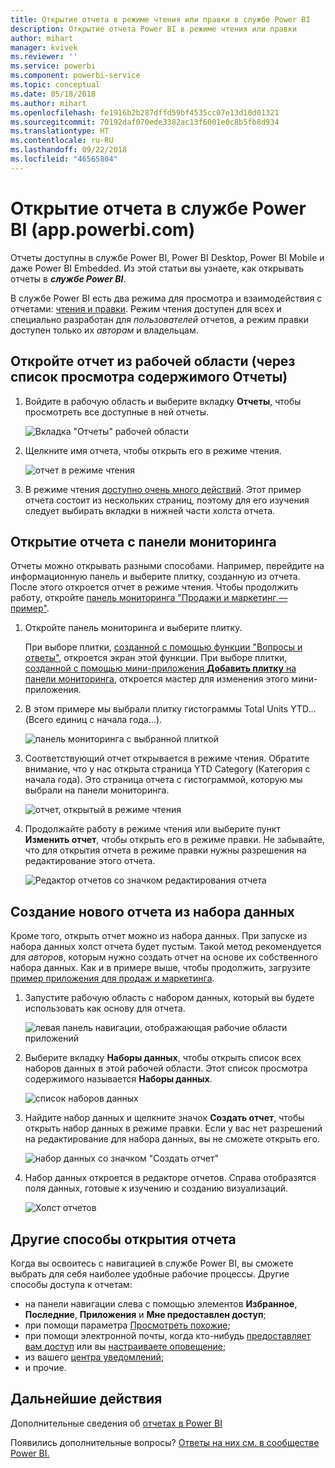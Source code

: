 ```yaml
---
title: Открытие отчета в режиме чтения или правки в службе Power BI
description: Открытие отчета Power BI в режиме чтения или правки
author: mihart
manager: kvivek
ms.reviewer: ''
ms.service: powerbi
ms.component: powerbi-service
ms.topic: conceptual
ms.date: 05/18/2018
ms.author: mihart
ms.openlocfilehash: fe1916b2b287dffd59bf4535cc07e13d10d01321
ms.sourcegitcommit: 70192daf070ede3382ac13f6001e0c8b5fb8d934
ms.translationtype: HT
ms.contentlocale: ru-RU
ms.lasthandoff: 09/22/2018
ms.locfileid: "46565804"
---
```

# <a name="open-a-report-in-power-bi-service-apppowerbicom"></a>Открытие отчета в службе Power BI (app.powerbi.com)
Отчеты доступны в службе Power BI, Power BI Desktop, Power BI Mobile и даже Power BI Embedded. Из этой статьи вы узнаете, как открывать отчеты в ***службе Power BI***.

В службе Power BI есть два режима для просмотра и взаимодействия с отчетами: [чтения и правки](end-user-reading-view.md). Режим чтения доступен для всех и специально разработан для *пользователей* отчетов, а режим правки доступен только их *авторам* и владельцам. 

## <a name="open-a-report-from-a-workspace-via-the-reports-content-view-list"></a>Откройте отчет из рабочей области (через список просмотра содержимого **Отчеты**)

1. Войдите в рабочую область и выберите вкладку **Отчеты**, чтобы просмотреть все доступные в ней отчеты.  
   
   ![Вкладка "Отчеты" рабочей области](./media/end-user-report-open/power-bi-open-report.png)
2. Щелкните имя отчета, чтобы открыть его в режиме чтения.  
   
    ![отчет в режиме чтения](./media/end-user-report-open/power-bi-reading-view.png)
3. В режиме чтения [доступно очень много действий](end-user-reading-view.md).  Этот пример отчета состоит из нескольких страниц, поэтому для его изучения следует выбирать вкладки в нижней части холста отчета. 

## <a name="open-a-report-from-a-dashboard"></a>Открытие отчета с панели мониторинга
Отчеты можно открывать разными способами. Например, перейдите на информационную панель и выберите плитку, созданную из отчета.  После этого откроется отчет в режиме чтения. Чтобы продолжить работу, откройте [панель мониторинга "Продажи и маркетинг — пример"](../sample-datasets.md).

1. Откройте панель мониторинга и выберите плитку.

   При выборе плитки, [созданной с помощью функции "Вопросы и ответы"](../service-dashboard-pin-tile-from-q-and-a.md), откроется экран этой функции. При выборе плитки, [созданной с помощью мини-приложения **Добавить плитку** на панели мониторинга](../service-dashboard-add-widget.md), откроется мастер для изменения этого мини-приложения.  

2.  В этом примере мы выбрали плитку гистограммы Total Units YTD... (Всего единиц с начала года...).

    ![панель мониторинга с выбранной плиткой](./media/end-user-report-open/power-bi-dashboard.png)

3.  Соответствующий отчет открывается в режиме чтения. Обратите внимание, что у нас открыта страница YTD Category (Категория с начала года). Это страница отчета с гистограммой, которую мы выбрали на панели мониторинга.

    ![отчет, открытый в режиме чтения](./media/end-user-report-open/power-bi-report.png)

4. Продолжайте работу в режиме чтения или выберите пункт **Изменить отчет**, чтобы открыть его в режиме правки. Не забывайте, что для открытия отчета в режиме правки нужны разрешения на редактирование этого отчета.

    ![Редактор отчетов со значком редактирования отчета](./media/end-user-report-open/power-bi-edit-report.png)

## <a name="create-a-brand-new-report-from-a-dataset"></a>Создание нового отчета из набора данных
Кроме того, открыть отчет можно из набора данных. При запуске из набора данных холст отчета будет пустым. Такой метод рекомендуется для *авторов*, которым нужно создать отчет на основе их собственного набора данных. Как и в примере выше, чтобы продолжить, загрузите [пример приложения для продаж и маркетинга](../sample-datasets.md).

1. Запустите рабочую область с набором данных, который вы будете использовать как основу для отчета.

   ![левая панель навигации, отображающая рабочие области приложений](./media/end-user-report-open/power-bi-workspace.png)

2. Выберите вкладку **Наборы данных**, чтобы открыть список всех наборов данных в этой рабочей области. Этот список просмотра содержимого называется **Наборы данных**.
   
   ![список наборов данных](./media/end-user-report-open/power-bi-dataset.png)

1. Найдите набор данных и щелкните значок **Создать отчет**, чтобы открыть набор данных в режиме правки. Если у вас нет разрешений на редактирование для набора данных, вы не сможете открыть его. 
   
    ![набор данных со значком "Создать отчет"](./media/end-user-report-open/power-bi-create-report.png)

3. Набор данных откроется в редакторе отчетов. Справа отобразятся поля данных, готовые к изучению и созданию визуализаций. 

   ![Холст отчетов](./media/end-user-report-open/power-bi-blank-canvas.png)

##  <a name="still-more-ways-to-open-a-report"></a>Другие способы открытия отчета
Когда вы освоитесь с навигацией в службе Power BI, вы сможете выбрать для себя наиболее удобные рабочие процессы. Другие способы доступа к отчетам:
- на панели навигации слева с помощью элементов **Избранное**, **Последние**, **Приложения** и **Мне предоставлен доступ**; 
- при помощи параметра [Просмотреть похожие](end-user-related.md);
- при помощи электронной почты, когда кто-нибудь [предоставляет вам доступ](../service-share-reports.md) или вы [настраиваете оповещение](../service-set-data-alerts.md);    
- из вашего [центра уведомлений](end-user-notification-center.md);    
- и прочие.

## <a name="next-steps"></a>Дальнейшие действия
Дополнительные сведения об [отчетах в Power BI](end-user-reports.md)

Появились дополнительные вопросы? [Ответы на них см. в сообществе Power BI.](http://community.powerbi.com/)  

